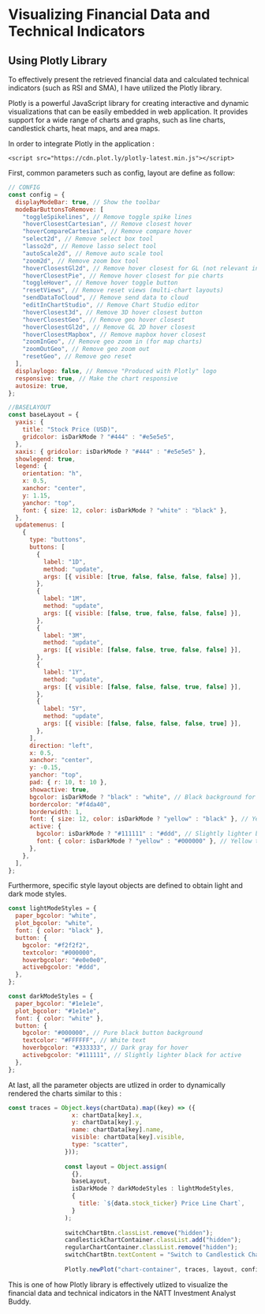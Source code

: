 # Visualizing Financial Data and Technical Indicators

## Using Plotly Library 
To effectively present the retrieved financial data and calculated technical indicators (such as RSI and SMA), I have utilized the Plotly library. 

Plotly is a powerful JavaScript library for creating interactive and dynamic visualizations that can be easily embedded in web application. It provides support for a wide range of charts and graphs, such as line charts, candlestick charts, heat maps, and area maps.

In order to integrate Plotly in the application : 
```
<script src="https://cdn.plot.ly/plotly-latest.min.js"></script>
```

First, common parameters such as config, layout are define as follow: 

```javascript
// CONFIG
const config = {
  displayModeBar: true, // Show the toolbar
  modeBarButtonsToRemove: [
    "toggleSpikelines", // Remove toggle spike lines
    "hoverClosestCartesian", // Remove closest hover
    "hoverCompareCartesian", // Remove compare hover
    "select2d", // Remove select box tool
    "lasso2d", // Remove lasso select tool
    "autoScale2d", // Remove auto scale tool
    "zoom2d", // Remove zoom box tool
    "hoverClosestGl2d", // Remove hover closest for GL (not relevant in 2D)
    "hoverClosestPie", // Remove hover closest for pie charts
    "toggleHover", // Remove hover toggle button
    "resetViews", // Remove reset views (multi-chart layouts)
    "sendDataToCloud", // Remove send data to cloud
    "editInChartStudio", // Remove Chart Studio editor
    "hoverClosest3d", // Remove 3D hover closest button
    "hoverClosestGeo", // Remove geo hover closest
    "hoverClosestGl2d", // Remove GL 2D hover closest
    "hoverClosestMapbox", // Remove mapbox hover closest
    "zoomInGeo", // Remove geo zoom in (for map charts)
    "zoomOutGeo", // Remove geo zoom out
    "resetGeo", // Remove geo reset
  ],
  displaylogo: false, // Remove "Produced with Plotly" logo
  responsive: true, // Make the chart responsive
  autosize: true, 
};
```

```javascript
//BASELAYOUT
const baseLayout = {
  yaxis: {
    title: "Stock Price (USD)",
    gridcolor: isDarkMode ? "#444" : "#e5e5e5",
  },
  xaxis: { gridcolor: isDarkMode ? "#444" : "#e5e5e5" },
  showlegend: true,
  legend: {
    orientation: "h",
    x: 0.5,
    xanchor: "center",
    y: 1.15,
    yanchor: "top",
    font: { size: 12, color: isDarkMode ? "white" : "black" },
  },
  updatemenus: [
    {
      type: "buttons",
      buttons: [
        {
          label: "1D",
          method: "update",
          args: [{ visible: [true, false, false, false, false] }],
        },
        {
          label: "1M",
          method: "update",
          args: [{ visible: [false, true, false, false, false] }],
        },
        {
          label: "3M",
          method: "update",
          args: [{ visible: [false, false, true, false, false] }],
        },
        {
          label: "1Y",
          method: "update",
          args: [{ visible: [false, false, false, true, false] }],
        },
        {
          label: "5Y",
          method: "update",
          args: [{ visible: [false, false, false, false, true] }],
        },
      ],
      direction: "left",
      x: 0.5,
      xanchor: "center",
      y: -0.15,
      yanchor: "top",
      pad: { r: 10, t: 10 },
      showactive: true,
      bgcolor: isDarkMode ? "black" : "white", // Black background for dark mode
      bordercolor: "#f4da40",
      borderwidth: 1,
      font: { size: 12, color: isDarkMode ? "yellow" : "black" }, // Yellow text for dark mode
      active: {
        bgcolor: isDarkMode ? "#111111" : "#ddd", // Slightly lighter black for active button
        font: { color: isDarkMode ? "yellow" : "#000000" }, // Yellow text for active button in dark mode
      },
    },
  ],
};
```

Furthermore, specific style layout objects are defined to obtain light and dark mode styles. 

```javascript
const lightModeStyles = {
  paper_bgcolor: "white",
  plot_bgcolor: "white",
  font: { color: "black" },
  button: {
    bgcolor: "#f2f2f2",
    textcolor: "#000000",
    hoverbgcolor: "#e0e0e0",
    activebgcolor: "#ddd",
  },
};

const darkModeStyles = {
  paper_bgcolor: "#1e1e1e",
  plot_bgcolor: "#1e1e1e",
  font: { color: "white" },
  button: {
    bgcolor: "#000000", // Pure black button background
    textcolor: "#FFFFFF", // White text
    hoverbgcolor: "#333333", // Dark gray for hover
    activebgcolor: "#111111", // Slightly lighter black for active
  },
};
```

At last, all the parameter objects are utlized in order to dynamically rendered the charts similar to this : 
```javascript
const traces = Object.keys(chartData).map((key) => ({
                  x: chartData[key].x,
                  y: chartData[key].y,
                  name: chartData[key].name,
                  visible: chartData[key].visible,
                  type: "scatter",
                }));
      
                const layout = Object.assign(
                  {},
                  baseLayout,
                  isDarkMode ? darkModeStyles : lightModeStyles,
                  {
                    title: `${data.stock_ticker} Price Line Chart`,
                  }
                );
      
                switchChartBtn.classList.remove("hidden");
                candlestickChartContainer.classList.add("hidden");
                regularChartContainer.classList.remove("hidden");
                switchChartBtn.textContent = "Switch to Candlestick Chart";
      
                Plotly.newPlot("chart-container", traces, layout, config);
```

This is one of how Plotly library is effectively utlized to visualize the financial data and technical indicators in the NATT Investment Analyst Buddy. 
